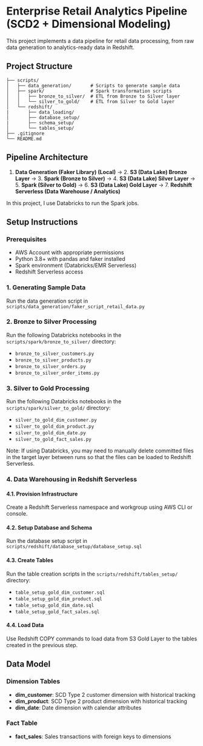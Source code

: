 # Enterprise Retail Analytics Pipeline (SCD2 + Dimensional Modeling)

This project implements a data pipeline for retail data processing, from raw data generation to analytics-ready data in Redshift.

## Project Structure
```
├── scripts/
│   ├── data_generation/       # Scripts to generate sample data
│   ├── spark/                 # Spark transformation scripts
│   │   ├── bronze_to_silver/  # ETL from Bronze to Silver layer
│   │   └── silver_to_gold/    # ETL from Silver to Gold layer
│   └── redshift/
|       ├── data_loading/
│       ├── database_setup/
|       ├── schema_setup/
│       └── tables_setup/
├── .gitignore
└── README.md                
```

## Pipeline Architecture

1. **Data Generation (Faker Library) (Local)** → 2. **S3 (Data Lake) Bronze Layer** → 3. **Spark (Bronze to Silver)** → 4. **S3 (Data Lake) Silver Layer** → 5. **Spark (Silver to Gold)** → 6. **S3 (Data Lake) Gold Layer** → 7. **Redshift Serverless (Data Warehouse / Analytics)**

In this project, I use Databricks to run the Spark jobs.

## Setup Instructions

### Prerequisites
- AWS Account with appropriate permissions
- Python 3.8+ with pandas and faker installed
- Spark environment (Databricks/EMR Serverless)
- Redshift Serverless access

### 1. Generating Sample Data
Run the data generation script in `scripts/data_generation/faker_script_retail_data.py`

### 2. Bronze to Silver Processing
Run the following Databricks notebooks in the `scripts/spark/bronze_to_silver/` directory:
- `bronze_to_silver_customers.py`
- `bronze_to_silver_products.py`
- `bronze_to_silver_orders.py`
- `bronze_to_silver_order_items.py`

### 3. Silver to Gold Processing
Run the following Databricks notebooks in the `scripts/spark/silver_to_gold/` directory:
- `silver_to_gold_dim_customer.py`
- `silver_to_gold_dim_product.py`
- `silver_to_gold_dim_date.py`
- `silver_to_gold_fact_sales.py`

Note: If using Databricks, you may need to manually delete committed files in the target layer between runs so that the files can be loaded to Redshift Serverless.

### 4. Data Warehousing in Redshift Serverless

#### 4.1. Provision Infrastructure
Create a Redshift Serverless namespace and workgroup using AWS CLI or console.

#### 4.2. Setup Database and Schema
Run the database setup script in `scripts/redshift/database_setup/database_setup.sql`

#### 4.3. Create Tables
Run the table creation scripts in the `scripts/redshift/tables_setup/` directory:
- `table_setup_gold_dim_customer.sql`
- `table_setup_gold_dim_product.sql`
- `table_setup_gold_dim_date.sql`
- `table_setup_gold_fact_sales.sql`

#### 4.4. Load Data
Use Redshift COPY commands to load data from S3 Gold Layer to the tables created in the previous step.

## Data Model

### Dimension Tables
- **dim_customer**: SCD Type 2 customer dimension with historical tracking
- **dim_product**: SCD Type 2 product dimension with historical tracking
- **dim_date**: Date dimension with calendar attributes
### Fact Table
- **fact_sales**: Sales transactions with foreign keys to dimensions






